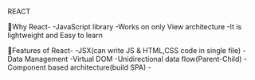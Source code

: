 REACT

🔴Why React-
    -JavaScript library
    -Works on only View architecture
    -It is lightweight and Easy to learn

🔴Features of React-
    -JSX(can write JS & HTML,CSS code in single file) 
    -Data Management
    -Virtual DOM
    -Unidirectional data flow(Parent-Child)
    -Component based architecture(build SPA)
    -

